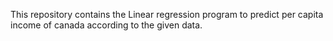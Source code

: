 This repository contains the Linear regression program to predict per capita income of canada according to the given data. 
